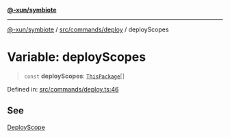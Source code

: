 [**@-xun/symbiote**](../../../../README.md)

***

[@-xun/symbiote](../../../../README.md) / [src/commands/deploy](../README.md) / deployScopes

# Variable: deployScopes

> `const` **deployScopes**: [`ThisPackage`](../../../configure/enumerations/ThisPackageGlobalScope.md#thispackage)[]

Defined in: [src/commands/deploy.ts:46](https://github.com/Xunnamius/symbiote/blob/3b6f45301765b7eab22ef0b67ed645f03c5935c3/src/commands/deploy.ts#L46)

## See

[DeployScope](../../../configure/enumerations/ThisPackageGlobalScope.md)
